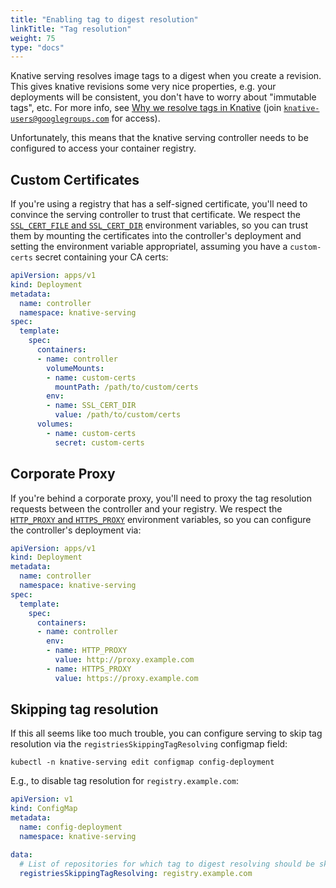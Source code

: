 ```yaml
---
title: "Enabling tag to digest resolution"
linkTitle: "Tag resolution"
weight: 75
type: "docs"
---
```


Knative serving resolves image tags to a digest when you create a revision. This
gives knative revisions some very nice properties, e.g. your deployments will be
consistent, you don't have to worry about "immutable tags", etc. For more info,
see [Why we resolve tags in Knative](https://docs.google.com/presentation/d/1gjcVniYD95H1DmGM_n7dYJ69vD9d6KgJiA-D9dydWGU/edit?usp=sharing)
(join [`knative-users@googlegroups.com`](https://groups.google.com/d/forum/knative-users)
for access).

Unfortunately, this means that the knative serving controller needs to be
configured to access your container registry.

## Custom Certificates

If you're using a registry that has a self-signed certificate, you'll need to
convince the serving controller to trust that certificate.
We respect the [`SSL_CERT_FILE` and `SSL_CERT_DIR`](https://golang.org/pkg/crypto/x509/#pkg-overview)
environment variables, so you can trust them by mounting the certificates into
the controller's deployment and setting the environment variable appropriatel,
assuming you have a `custom-certs` secret containing your CA certs:

```yaml
apiVersion: apps/v1
kind: Deployment
metadata:
  name: controller
  namespace: knative-serving
spec:
  template:
    spec:
      containers:
      - name: controller
        volumeMounts:
        - name: custom-certs
          mountPath: /path/to/custom/certs
        env:
        - name: SSL_CERT_DIR
          value: /path/to/custom/certs
      volumes:
        - name: custom-certs
          secret: custom-certs
```

## Corporate Proxy

If you're behind a corporate proxy, you'll need to proxy the tag resolution
requests between the controller and your registry.
We respect the [`HTTP_PROXY` and `HTTPS_PROXY`](https://golang.org/pkg/net/http/#ProxyFromEnvironment)
environment variables, so you can configure the controller's deployment via:

```yaml
apiVersion: apps/v1
kind: Deployment
metadata:
  name: controller
  namespace: knative-serving
spec:
  template:
    spec:
      containers:
      - name: controller
        env:
        - name: HTTP_PROXY
          value: http://proxy.example.com
        - name: HTTPS_PROXY
          value: https://proxy.example.com
```

## Skipping tag resolution

If this all seems like too much trouble, you can configure serving to skip
tag resolution via the `registriesSkippingTagResolving` configmap field:

```
kubectl -n knative-serving edit configmap config-deployment
```

E.g., to disable tag resolution for `registry.example.com`:

```yaml
apiVersion: v1
kind: ConfigMap
metadata:
  name: config-deployment
  namespace: knative-serving

data:
  # List of repositories for which tag to digest resolving should be skipped
  registriesSkippingTagResolving: registry.example.com
```
